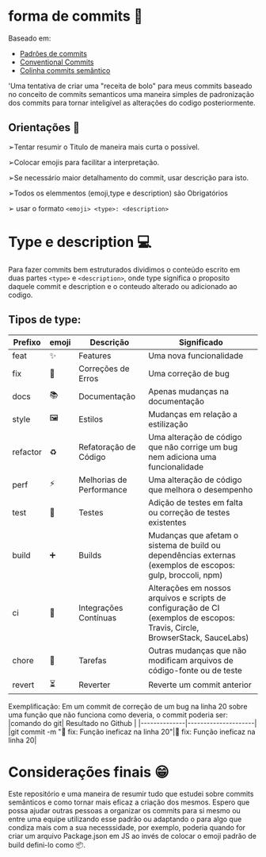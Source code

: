 # forma de commits 🍰
Baseado em:
- [Padrões de commits](https://github.com/iuricode/padroes-de-commits/tree/main)
- [Conventional Commits](https://www.conventionalcommits.org/en/v1.0.0/)
- [Colinha commits semântico](https://github.com/AdrianaSaty/colinha-commit-semantico)
  
'Uma tentativa de criar uma "receita de bolo" para meus commits baseado no conceito de commits semanticos
uma maneira simples de padronização dos commits para tornar inteligível as alterações do codigo posteriormente.


## Orientações 📜
➢Tentar resumir o Titulo de maneira mais curta o possível.

➢Colocar emojis para facilitar a interpretação.

➢Se necessário maior detalhamento do commit, usar descrição para isto.

➢Todos os elemmentos (emoji,type e description) são Obrigatórios 

➢ usar o formato `<emoji> <type>: <description>`

# Type e description 💻

Para fazer commits bem estruturados dividimos o conteúdo escrito em duas partes `<type>` e `<description>`, onde type significa o proposito daquele commit e description e o conteudo alterado ou adicionado ao codigo.
## Tipos de type:

| Prefixo |emoji | Descrição           | Significado                                    |
|---------|-|--------------------|------------------------------------------------|
| feat    |✨|Features            | Uma nova funcionalidade                        |
| fix     |🐛|Correções de Erros  | Uma correção de bug                            |
| docs    |📚| Documentação        | Apenas mudanças na documentação               |
| style   |🖼️|Estilos             | Mudanças em relação a estilização              |
| refactor|♻️|Refatoração de Código | Uma alteração de código que não corrige um bug nem adiciona uma funcionalidade |
| perf    |⚡|Melhorias de Performance | Uma alteração de código que melhora o desempenho |
| test    |🧪|Testes              | Adição de testes em falta ou correção de testes existentes |
| build   |➕|Builds              | Mudanças que afetam o sistema de build ou dependências externas (exemplos de escopos: gulp, broccoli, npm) |
| ci      |🧱|Integrações Contínuas | Alterações em nossos arquivos e scripts de configuração de CI (exemplos de escopos: Travis, Circle, BrowserStack, SauceLabs) |
| chore   |🔧|Tarefas             | Outras mudanças que não modificam arquivos de código-fonte ou de teste |
| revert  |⏳|Reverter            | Reverte um commit anterior                    |

Exemplificação: Em um commit de correção de um bug na linha 20 sobre uma função que não funciona como deveria, o commit poderia ser:
|comando do git| Resultado no Github |
|--------------|---------------------|
|git commit -m ":bug: fix: Função ineficaz na linha 20"|🐛 fix: Função ineficaz na linha 20|

# Considerações finais 😁
Este repositório e uma maneira de resumir tudo que estudei sobre commits semânticos e como tornar mais eficaz a criação dos mesmos. Espero que possa ajudar outras pessoas a organizar os commits para si mesmo ou entre uma equipe utilizando esse padrão ou adaptando o para algo que condiza mais com a sua necesssidade, por exemplo, poderia quando for criar um arquivo Package.json em JS ao invés de colocar o emoji padrão de build defini-lo como 📦.
